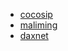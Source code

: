 - [cocosip](https://github.com/cocosip/sharp-abp)
- [maliming](https://github.com/maliming/Owl.GeneralTree)
- [daxnet](https://github.com/daxnet/ByteartRetail)
